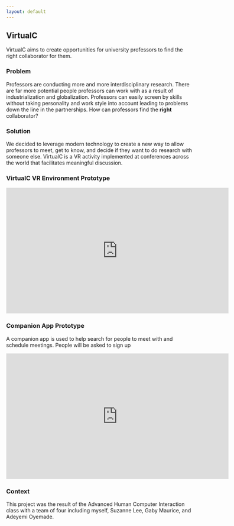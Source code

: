```yaml
---
layout: default
---
```


## VirtualC

VirtualC aims to create opportunities for university professors to find the right collaborator for them.

### Problem
Professors are conducting more and more interdisciplinary research. There are far more potential people professors can work with as a result of industrialization and globalization. Professors can easily screen by skills without taking personality and work style into account leading to problems down the line in the partnerships. How can professors find the **right** collaborator?


### Solution
We decided to leverage modern technology to create a new way to allow professors to meet, get to know, and decide if they want to do research with someone else. VirtualC is a VR activity implemented at conferences across the world that facilitates meaningful discussion.

### VirtualC VR Environment Prototype

<iframe style="border: 1px solid rgba(0, 0, 0, 0.1);" width="600" height="338" src="https://www.figma.com/embed?embed_host=share&url=https%3A%2F%2Fwww.figma.com%2Fproto%2FOHrqOPq9EYqCpu7hU3VmeU%2FVirtualC%3Fnode-id%3D1%253A3%26scaling%3Dscale-down&chrome=DOCUMENTATION" allowfullscreen></iframe>

### Companion App Prototype

A companion app is used to help search for people to meet with and schedule meetings. People will be asked to sign up 

<iframe style="border: 1px solid rgba(0, 0, 0, 0.1);" width="600" height="338" src="https://www.figma.com/embed?embed_host=share&url=https%3A%2F%2Fwww.figma.com%2Fproto%2FCAe3E8GvkzFolicrR9fMd6%2F4400-Affinity-Diagram%3Fnode-id%3D825%253A13409%26scaling%3Dscale-down&chrome=DOCUMENTATION" allowfullscreen></iframe>

### Context

This project was the result of the Advanced Human Computer Interaction class with a team of four including myself, Suzanne Lee, Gaby Maurice, and Adeyemi Oyemade.
